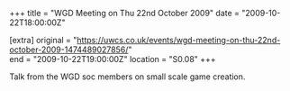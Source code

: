 +++
title = "WGD Meeting on Thu 22nd October 2009"
date = "2009-10-22T18:00:00Z"

[extra]
original = "https://uwcs.co.uk/events/wgd-meeting-on-thu-22nd-october-2009-1474489027856/"    
end = "2009-10-22T19:00:00Z"
location = "S0.08"
+++

Talk from the WGD soc members on small scale game creation.

